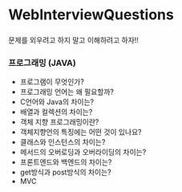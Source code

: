 # WebInterviewQuestions

### 
  문제를 외우려고 하지 말고 이해하려고 하자!!

### 프로그래밍 (JAVA)
* 프로그램이 무엇인가?
* 프로그래밍 언어는 왜 필요할까?
* C언어와 Java의 차이는?  
* 배열과 컬렉션의 차이는?    
* 객체 지향 프로그래밍이란?
* 객체지향언의 특징에는 어떤 것이 있나요?
* 클래스와 인스턴스의 차이는?  
* 메서드의 오버로딩과 오버라이딩의 차이는?  
* 프론트엔드와 백엔드의 차이는?
* get방식과 post방식의 차이는?
* MVC

